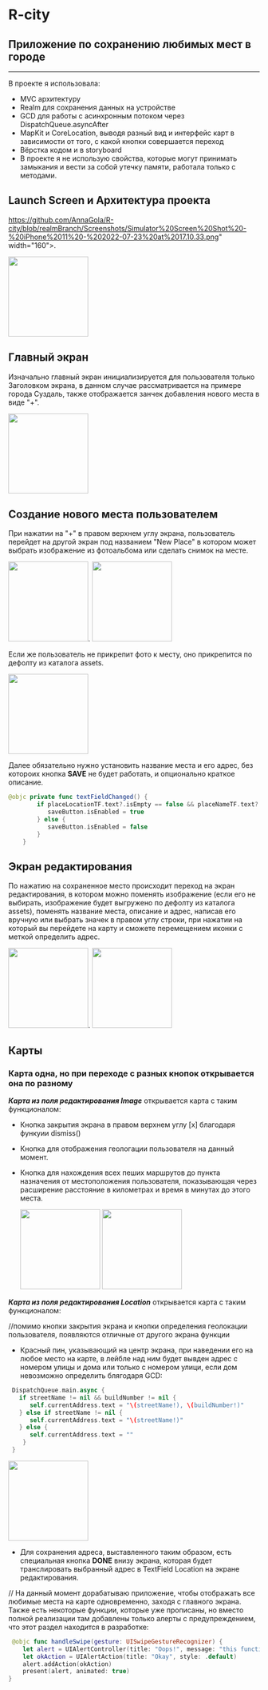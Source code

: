 # R-city
## Приложение по сохранению любимых мест в городе
----
В проекте я использовала:
* MVC архитектуру
* Realm для сохранения данных на устройстве
* GCD для работы с асинхронным потоком через DispatchQueue.asyncAfter
* MapKit и CoreLocation, выводя разный вид и интерфейс карт в зависимости от того, с какой кнопки совершается переход
* Вёрстка кодом и в storyboard
* В проекте я не использую свойства, которые могут принимать замыкания и вести за собой утечку памяти, работала только с методами.

## Launch Screen и Архитектура проекта

https://github.com/AnnaGola/R-city/blob/realmBranch/Screenshots/Simulator%20Screen%20Shot%20-%20iPhone%2011%20-%202022-07-23%20at%2017.10.33.png" width="160">. 

<img src="https://github.com/AnnaGola/R-city/blob/realmBranch/Screenshots/Снимок%20экрана%202022-07-23%20в%2017.16.59.png" width="160">


## Главный экран 

Изначально главный экран инициализируется для пользователя только Заголовком экрана, в данном случае рассматривается на примере города Суздаль, также отображается занчек добавления нового места в виде "+". 

<img src="https://github.com/AnnaGola/R-city/blob/realmBranch/Screenshots/IMG_7282.PNG" width="160">


## Создание нового места пользователем

При нажатии на "+" в правом верхнем углу экрана, пользователь перейдет на другой экран под названием "New Place" в котором может выбрать изображение из фотоальбома или сделать снимок на месте.

 <img src="https://github.com/AnnaGola/R-city/blob/realmBranch/Screenshots/Simulator%20Screen%20Shot%20-%20iPhone%2011%20-%202022-07-23%20at%2017.21.28.png" width="160">.   <img src="https://github.com/AnnaGola/R-city/blob/realmBranch/Screenshots/Simulator%20Screen%20Shot%20-%20iPhone%2011%20-%202022-07-23%20at%2017.21.34.png" width="160">

Если же пользователь не прикрепит фото к месту, оно прикрепится по дефолту из каталога assets.

<img src="https://github.com/AnnaGola/R-city/blob/realmBranch/Screenshots/blabk-map-pin-flat-location-sign-blank-circle-icon-vector-10812853.jpg" width="160">

Далее обязательно нужно установить название места и его адрес, без котороих кнопка  **SAVE**  не будет работать, и опционально краткое описание.

```swift
@objc private func textFieldChanged() {
        if placeLocationTF.text?.isEmpty == false && placeNameTF.text?.isEmpty == false {
           saveButton.isEnabled = true
        } else {
           saveButton.isEnabled = false
        }
    }
```
## Экран редактирования
По нажатию на сохраненное место происходит переход на экран редактирования, в котором можно поменять изображение (если его не выбирать, изображение будет выгружено по дефолту из каталога assets), поменять название места, описание и адрес, написав его вручную или выбрать значек в правом углу строки, при нажатии на который вы перейдете на карту и сможете перемещением иконки с меткой определить адрес.

<img src="https://github.com/AnnaGola/R-city/blob/realmBranch/Screenshots/IMG_7283.PNG" width="160">.  <img src="https://github.com/AnnaGola/R-city/blob/realmBranch/Screenshots/IMG_7284.PNG" width="160">

## Карты
### Карта одна, но при переходе с разных кнопок открывается она по разному

***Карта из поля редактирования Image*** открывается карта с таким функционалом:

* Кнопка закрытия экрана в правом верхнем углу [x] благодаря функуии dismiss()
* Кнопка для отображения геологации пользователя на данный момент.
* Кнопка для нахождения всех пеших маршрутов до пункта назначения от местоположения пользователя, показывающая через расширение расстояние в километрах и время в минутах до этого места.

     <img src="https://github.com/AnnaGola/R-city/blob/realmBranch/Screenshots/IMG_7285.PNG" width="160">
     <img src="https://github.com/AnnaGola/R-city/blob/realmBranch/Screenshots/IMG_7286.PNG" width="160">

***Карта из поля редактирования Location*** открывается карта с таким функционалом: 

//помимо кнопки закрытия экрана и кнопки определения геолокации пользователя, появляются отличные от другого экрана функции

* Красный пин, указывающий на центр экрана, при наведении его на любое место на карте, в лейбле над ним будет вывден адрес с номером улицы и дома или только с номером улици, если дом невозможно определить блягодаря GCD:

```swift
 DispatchQueue.main.async {
   if streetName != nil && buildNumber != nil {
      self.currentAddress.text = "\(streetName!), \(buildNumber!)"
   } else if streetName != nil {
      self.currentAddress.text = "\(streetName!)"
   } else {
      self.currentAddress.text = ""
    }
 }
```

<img src="https://github.com/AnnaGola/R-city/blob/realmBranch/Screenshots/IMG_7289.PNG" width="160">

* Для сохранения адреса, выставленного таким образом, есть специальная кнопка  **DONE**  внизу экрана, которая будет транслировать выбранный адрес в TextField Location на экране редактирования.

// На данный момент дорабатываю приложение, чтобы отображать все любимые места на карте одновременно, заходя с главного экрана. Также есть некоторые функции, которые уже прописаны, но вместо полной реализации там добавлены только алерты с предупреждением, что этот раздел находится в разработке: 

```swift
 @objc func handleSwipe(gesture: UISwipeGestureRecognizer) {
    let alert = UIAlertController(title: "Oops!", message: "this function is not available now, sorry", preferredStyle: .alert)
    let okAction = UIAlertAction(title: "Okay", style: .default)
    alert.addAction(okAction)
    present(alert, animated: true)
}
```
